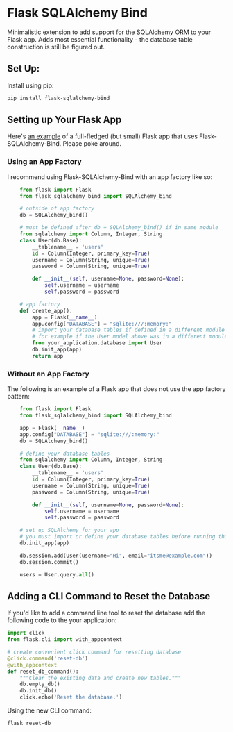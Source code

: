 # Flask SQLAlchemy Bind

Minimalistic extension to add support for the SQLAlchemy ORM to your Flask app. Adds most essential functionality - the database table construction is still be figured out.

## Set Up:
Install using pip:
```bash
pip install flask-sqlalchemy-bind
```

## Setting up Your Flask App

Here's [an example](https://github.com/klfoulk16/demo-flask-sqlalchemy-bind) of a full-fledged (but small) Flask app that uses Flask-SQLAlchemy-Bind. Please poke around.

### Using an App Factory

I recommend using Flask-SQLAlchemy-Bind with an app factory like so:

```python
    from flask import Flask
    from flask_sqlalchemy_bind import SQLAlchemy_bind

    # outside of app factory
    db = SQLAlchemy_bind()

    # must be defined after db = SQLAlchemy_bind() if in same module
    from sqlalchemy import Column, Integer, String
    class User(db.Base):
        __tablename__ = 'users'
        id = Column(Integer, primary_key=True)
        username = Column(String, unique=True)
        password = Column(String, unique=True)

        def __init__(self, username=None, password=None):
            self.username = username
            self.password = password

    # app factory
    def create_app():
        app = Flask(__name__)
        app.config["DATABASE"] = "sqlite:///:memory:"
        # import your database tables if defined in a different module
        # for example if the User model above was in a different module:
        from your_application.database import User
        db.init_app(app)
        return app
```

### Without an App Factory

The following is an example of a Flask app that does not use the app factory pattern:

```python
    from flask import Flask
    from flask_sqlalchemy_bind import SQLAlchemy_bind

    app = Flask(__name__)
    app.config["DATABASE"] = "sqlite:///:memory:"
    db = SQLAlchemy_bind()

    # define your database tables
    from sqlalchemy import Column, Integer, String
    class User(db.Base):
        __tablename__ = 'users'
        id = Column(Integer, primary_key=True)
        username = Column(String, unique=True)
        password = Column(String, unique=True)

        def __init__(self, username=None, password=None):
            self.username = username
            self.password = password

    # set up SQLAlchemy for your app
    # you must import or define your database tables before running this
    db.init_app(app)

    db.session.add(User(username="Hi", email="itsme@example.com"))
    db.session.commit()

    users = User.query.all()
```

## Adding a CLI Command to Reset the Database

If you'd like to add a command line tool to reset the database add the following code to the your application:

```python
import click
from flask.cli import with_appcontext

# create convenient click command for resetting database
@click.command('reset-db')
@with_appcontext
def reset_db_command():
    """Clear the existing data and create new tables."""
    db.empty_db()
    db.init_db()
    click.echo('Reset the database.')
```

Using the new CLI command:
```bash
flask reset-db
```

